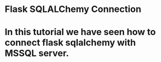 # Flask SQLALChemy Connection 
# In this tutorial we have seen how to connect flask sqlalchemy with MSSQL server.
